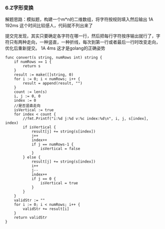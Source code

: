 ### 6.Z字形变换

解题思路：模拟题，构建一个m*n的二维数组，将字符按规则填入然后输出
1A 192ms 这个时间比较感人，代码就不列出来了

提交完发现，其实只要确定各字符在哪一行，然后把每行字符按序输出就行了，字符只有两种走向，一种竖直，一种折线，每次到第一行或者最后一行时改变走向，优化后重新提交。
1A 4ms 这才是golang的正确姿势
```
func convert(s string, numRows int) string {
	if numRows == 1 {
		return s
	}
	result := make([]string, 0)
	for i := 0; i < numRows; i++ {
		result = append(result, "")
	}
	count := len(s)
	i, j := 0, 0
	index := 0
	//是否竖直走向
	isVertical := true
	for index < count {
		//fmt.Printf("i:%d j:%d v:%c index:%d\n", i, j, s[index], index)
		if isVertical {
			result[j] += string(s[index])
			j++
			index++
			if j == numRows-1 {
				isVertical = false
			}
		} else {
			result[j] += string(s[index])
			i++
			j--
			index++
			if j == 0 {
				isVertical = true
			}
		}
	}
	validStr := ""
	for i := 0; i < numRows; i++ {
		validStr += result[i]
	}
	return validStr
}
```